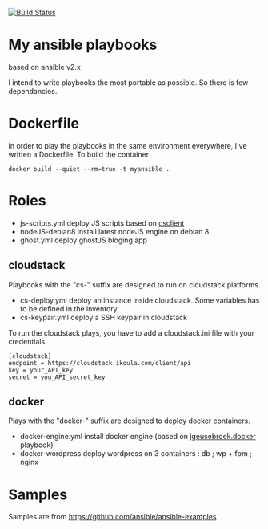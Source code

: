 [![Build Status](https://travis-ci.org/trotro/ansible-scripts.svg?branch=master)](https://travis-ci.org/trotro/ansible-scripts)

# My ansible playbooks
based on ansible v2.x

I intend to write playbooks the most portable as possible. So there is few dependancies.

# Dockerfile
In order to play the playbooks in the same environment everywhere, I've written a Dockerfile.
To build the container
```Shell
docker build --quiet --rm=true -t myansible .
```

# Roles
- js-scripts.yml
  deploy JS scripts based on [csclient](https://www.npmjs.com/package/csclient)
- nodeJS-debian8
  install latest nodeJS engine on debian 8
- ghost.yml
  deploy ghostJS bloging app

## cloudstack
Playbooks with the "cs-" suffix are designed to run on cloudstack platforms.
- cs-deploy.yml
  deploy an instance inside cloudstack. Some variables has to be defined in the inventory
- cs-keypair.yml
  deploy a SSH keypair in cloudstack

To run the cloudstack plays, you have to add a cloudstack.ini file with your credentials.
```
[cloudstack]
endpoint = https://cloudstack.ikoula.com/client/api
key = your_API_key
secret = you_API_secret_key
```

## docker
Plays with the "docker-" suffix are designed to deploy docker containers.
- docker-engine.yml
  install docker engine (based on [jgeusebroek.docker](https://galaxy.ansible.com/jgeusebroek/docker/) playbook)
- docker-wordpress
  deploy wordpress on 3 containers : db ; wp + fpm ; nginx

# Samples
Samples are from https://github.com/ansible/ansible-examples
